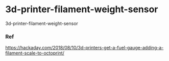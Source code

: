 # 3d-printer-filament-weight-sensor
3d-printer-filament-weight-sensor

### Ref
https://hackaday.com/2018/08/10/3d-printers-get-a-fuel-gauge-adding-a-filament-scale-to-octoprint/
